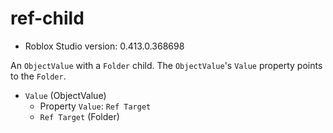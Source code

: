 # ref-child
* Roblox Studio version: 0.413.0.368698

An `ObjectValue` with a `Folder` child. The `ObjectValue`'s `Value` property points to the `Folder`.

* `Value` (ObjectValue)
	* Property `Value`: `Ref Target`
	* `Ref Target` (Folder)